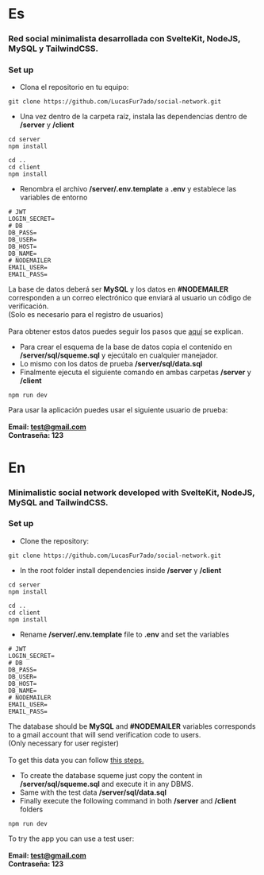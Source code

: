 # Es 
### Red social minimalista desarrollada con SvelteKit, NodeJS, MySQL y TailwindCSS.

### Set up
- Clona el repositorio en tu equipo:

~~~
git clone https://github.com/LucasFur7ado/social-network.git
~~~
- Una vez dentro de la carpeta raíz, instala las dependencias dentro de **/server** y **/client**

~~~
cd server
npm install 
~~~
~~~
cd ..
cd client
npm install
~~~
- Renombra el archivo **/server/.env.template** a **.env** y establece las variables de entorno

~~~
# JWT 
LOGIN_SECRET=
# DB
DB_PASS=
DB_USER=
DB_HOST=
DB_NAME=
# NODEMAILER 
EMAIL_USER=
EMAIL_PASS=
~~~
La base de datos deberá ser **MySQL** y los datos en **#NODEMAILER** corresponden a un correo electrónico que enviará al usuario un código de verificación. <br/>
(Solo es necesario para el registro de usuarios) <br/><br/>
Para obtener estos datos puedes seguir los pasos que [aquí](https://support.google.com/mail/answer/185833?hl=es-419) se explican.
- Para crear el esquema de la base de datos copia el contenido en **/server/sql/squeme.sql** y ejecútalo en cualquier manejador.
- Lo mismo con los datos de prueba **/server/sql/data.sql**
- Finalmente ejecuta el siguiente comando en ambas carpetas **/server** y **/client**

~~~
npm run dev
~~~
Para usar la aplicación puedes usar el siguiente usuario de prueba: <br/><br/> 
**Email: test@gmail.com<br/>**
**Contraseña: 123**


# En
### Minimalistic social network developed with SvelteKit, NodeJS, MySQL and TailwindCSS.

### Set up
- Clone the repository:

~~~
git clone https://github.com/LucasFur7ado/social-network.git
~~~
- In the root folder install dependencies inside **/server** y **/client**

~~~
cd server
npm install 
~~~
~~~
cd ..
cd client
npm install
~~~
- Rename **/server/.env.template** file to **.env** and set the variables

~~~
# JWT 
LOGIN_SECRET=
# DB
DB_PASS=
DB_USER=
DB_HOST=
DB_NAME=
# NODEMAILER 
EMAIL_USER=
EMAIL_PASS=
~~~
The database should be **MySQL** and **#NODEMAILER** variables corresponds to a gmail account that will send verification code to users. <br/>
(Only necessary for user register) <br/><br/>
To get this data you can follow [this steps.](https://support.google.com/mail/answer/185833?hl=es-419)
- To create the database squeme just copy the content in **/server/sql/squeme.sql** and execute it in any DBMS.
- Same with the test data **/server/sql/data.sql**
- Finally execute the following command in both **/server** and **/client** folders

~~~
npm run dev
~~~
To try the app you can use a test user: <br/><br/> 
**Email: test@gmail.com<br/>**
**Contraseña: 123**
